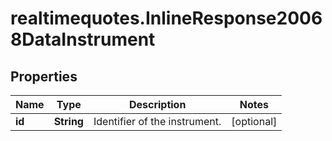 # realtimequotes.InlineResponse20068DataInstrument

## Properties

Name | Type | Description | Notes
------------ | ------------- | ------------- | -------------
**id** | **String** | Identifier of the instrument. | [optional] 


